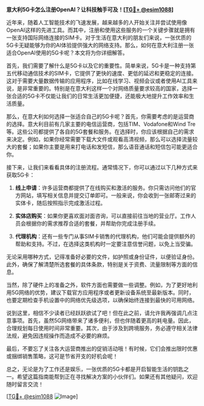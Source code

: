 **意大利5G卡怎么注册OpenAI？让科技触手可及！[[TG💪+ @esim1088](https://t.me/s/esim1088)]**

近年来，随着人工智能技术的飞速发展，越来越多的人开始关注并尝试使用像OpenAI这样的先进工具。而其中，注册和使用这些服务的一个关键步骤就是拥有一张支持国际网络连接的SIM卡。对于生活在意大利的朋友们来说，一张优质的5G卡无疑能够为你的AI体验提供强大的网络支持。那么，如何在意大利注册一张适合OpenAI使用的5G卡呢？本文将为你详细解答。

首先，我们需要了解什么是5G卡以及它的重要性。简单来说，5G卡是一种支持第五代移动通信技术的SIM卡，它提供了更快的速度、更低的延迟和更稳定的连接。这对于需要大量数据传输的应用程序，比如在线学习、视频会议或者使用AI工具来说，是非常重要的。特别是在意大利这样一个对网络质量要求较高的国家，选择一张合适的5G卡不仅能让我们的日常生活更加便捷，还能极大地提升工作效率和生活质量。

那么，在意大利如何选择一张适合自己的5G卡呢？首先，你需要考虑的是运营商的选择。意大利目前有几家主要的电信运营商，包括TIM、Vodafone和Wind Tre等。这些公司都提供了各自的5G套餐和服务。在选择时，你应该根据自己的需求来决定。例如，如果你经常需要下载大文件或观看高清视频，那么可以选择流量较大的套餐；如果你主要是用来打电话和发短信，那么语音通话和短信包可能更适合你。

接下来，让我们来看看具体的注册流程。通常情况下，你可以通过以下几种方式来获取5G卡：

1. **线上申请**：许多运营商都提供了在线购买和激活的服务。你只需访问他们的官方网站，填写相关信息并提交订单即可。一般来说，你会收到一张邮寄过来的实体卡，随后按照指示完成激活过程。

2. **实体店购买**：如果你更喜欢面对面咨询，可以直接前往当地的营业厅。工作人员会根据你的需求推荐合适的套餐，并帮助你完成注册手续。

3. **代理机构**：还有一些专门从事SIM卡销售的代理机构，他们可能会提供额外的帮助和支持。不过，在选择这类机构时一定要注意信誉问题，以免上当受骗。

无论采用哪种方式，记得准备好必要的文件，如护照或身份证件，以便验证身份。此外，确保了解清楚所选套餐的具体条款，特别是关于资费、流量限制等方面的信息。

当然，除了硬件上的准备之外，软件方面也需要做一些调整。例如，为了更好地利用5G网络的优势，建议下载官方应用程序或者更新设备系统至最新版本。同时，也要定期检查手机设置中的网络优先级选项，以确保始终连接到最快的可用网络。

说到这里，相信不少读者已经跃跃欲试了吧！但在此之前，请允许我再强调几点注意事项。首先，虽然5G网络带来了诸多便利，但也伴随着更高的耗电量。因此，合理规划每日使用时间非常重要。其次，由于涉及到跨境服务，务必遵守相关法律法规，避免因违规操作而造成不必要的麻烦。

最后，不要忘了关注各大运营商推出的促销活动哦！有时候，它们会推出限时优惠或捆绑销售策略，这可是节省开支的好机会呢！

总之，无论是为了工作还是娱乐，一张优质的5G卡都是开启智能生活的钥匙之一。希望这篇指南能帮到正在寻找解决方案的小伙伴们。如果还有其他疑问，欢迎随时留言交流！

[[TG💪+ @esim1088](https://t.me/s/esim1088) ![Image](https://i.postimg.cc/4NQfJmqS/Snipaste-2025-05-13-00-14-12.png)]